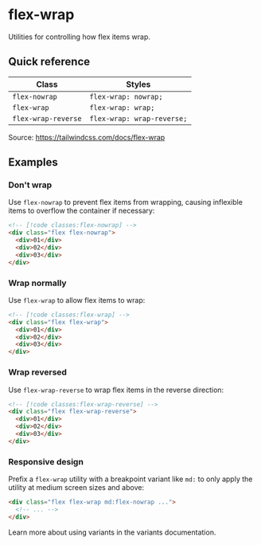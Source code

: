 # flex-wrap

Utilities for controlling how flex items wrap.

## Quick reference

| Class | Styles |
|---|---|
| `flex-nowrap` | `flex-wrap: nowrap;` |
| `flex-wrap` | `flex-wrap: wrap;` |
| `flex-wrap-reverse` | `flex-wrap: wrap-reverse;` |

Source: https://tailwindcss.com/docs/flex-wrap

## Examples

### Don't wrap

Use `flex-nowrap` to prevent flex items from wrapping, causing inflexible items to overflow the container if necessary:

```html
<!-- [!code classes:flex-nowrap] -->
<div class="flex flex-nowrap">
  <div>01</div>
  <div>02</div>
  <div>03</div>
</div>
```

### Wrap normally

Use `flex-wrap` to allow flex items to wrap:

```html
<!-- [!code classes:flex-wrap] -->
<div class="flex flex-wrap">
  <div>01</div>
  <div>02</div>
  <div>03</div>
</div>
```

### Wrap reversed

Use `flex-wrap-reverse` to wrap flex items in the reverse direction:

```html
<!-- [!code classes:flex-wrap-reverse] -->
<div class="flex flex-wrap-reverse">
  <div>01</div>
  <div>02</div>
  <div>03</div>
</div>
```

### Responsive design

Prefix a `flex-wrap` utility with a breakpoint variant like `md:` to only apply the utility at medium screen sizes and above:

```html
<div class="flex flex-wrap md:flex-nowrap ...">
  <!-- ... -->
</div>
```

Learn more about using variants in the variants documentation.
